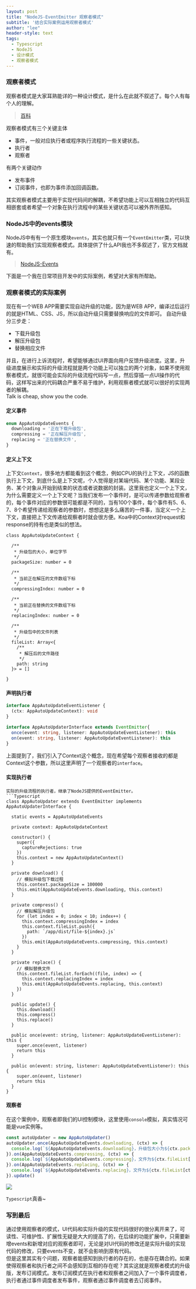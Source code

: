 ```yaml
---
layout: post
title: "NodeJS-EventEmitter 观察者模式"
subtitle: '结合实际案例运用观察者模式'
author: "lee"
header-style: text
tags:
  - Typescript
  - NodeJS
  - 设计模式
  - 观察者模式
---
```

### 观察者模式
观察者模式是大家耳熟能详的一种设计模式，是什么在此就不叙述了。每个人有每个人的理解。  
> [百科](hhttps://baike.baidu.com/item/%E8%A7%82%E5%AF%9F%E8%80%85%E6%A8%A1%E5%BC%8F/5881786?fr=aladdin)

观察者模式有三个关键主体
- 事件，一般对应执行者或程序执行流程的一些关键状态。
- 执行者
- 观察者

有两个关键动作
- 发布事件
- 订阅事件，也即为事件添加回调函数。  

其实观察者模式主要用于实现代码间的解耦，不希望功能上可以互相独立的代码互相嵌套或者希望一个对象在执行流程中的某些关键状态可以被外界所感知。  
### NodeJS中的events模块
NodeJS中有有一个原生模块`events`，其实也就只有一个`EventEmitter`类，可以快速的帮助我们实现观察者模式。具体提供了什么API我也不多叙述了，官方文档就有。
> [NodeJS-Events](http://nodejs.cn/api/events.html#events_events)

下面是一个我在日常项目开发中的实际案例，希望对大家有所帮助。
### 观察者模式的实际案例
现在有一个WEB APP需要实现自动升级的功能，因为是WEB APP，编译过后运行的就是HTML、CSS、JS，所以自动升级只需要替换响应的文件即可。
自动升级分三步走：
- 下载升级包
- 解压升级包
- 替换相应文件  

并且，在进行上诉流程时，希望能够通过UI界面向用户反馈升级进度。这里，升级进度展示和实际的升级流程就是两个功能上可以独立的两个对象，如果不使用观察者模式，就很可能会实际的升级流程代码写一点，然后穿插一点UI操作的代码，这样写出来的代码耦合严重不易于维护，利用观察者模式就可以很好的实现两者的解耦。  
Talk is cheap, show you the code.
#### 定义事件
```Typescript
enum AppAutoUpdateEvents {
  downloading = '正在下载升级包',
  compressing = '正在解压升级包',
  replacing = '正在替换文件',
}
```
#### 定义上下文
上下文`Context`，很多地方都能看到这个概念，例如CPU的执行上下文，JS的函数执行上下文，到底什么是上下文呢，个人觉得是对某端代码、某个功能、某段业务、某个对象从开始到结束的状态或者说数据的封装。这里我也定义一个上下文，为什么需要定义一个上下文呢？当我们发布一个事件时，是可以传递参数给观察者的，每个事件对应的参数很可能都是不同的，当有100个事件，每个事件有5、6、7、8个希望传递给观察者的参数时，想想这是多么痛苦的一件事，当定义一个上下文，直接把上下文传递给观察者时就会很方便。Koa中的Context对request和response的持有也是类似的想法。
```
class AppAutoUpdateContext {

  /**
   * 升级包的大小，单位字节
   */
  packageSize: number = 0

  /**
   * 当前正在解压的文件数组下标
   */
  compressingIndex: number = 0

  /**
   * 当前正在替换的文件数组下标
   */
  replacingIndex: number = 0

  /**
   * 升级包中的文件列表
   */
  fileList: Array<{
    /**
     * 解压后的文件路径
     */
    path: string
  }> = []

}
```
#### 声明执行者
```Typescript
interface AppAutoUpdateEventListener {
  (ctx: AppAutoUpdateContext): void
}

interface AppAutoUpdaterInterface extends EventEmitter{
  once(event: string, listener: AppAutoUpdateEventListener): this
  on(event: string, listener: AppAutoUpdateEventListener): this
}
```
上面提到了，我们引入了Context这个概念，现在希望每个观察者接收的都是Context这个参数，所以这里声明了一个观察者的`interface`。
#### 实现执行者
```
实际的升级流程的执行者，继承了NodeJS提供的EventEmitter。
​```Typescript
class AppAutoUpdater extends EventEmitter implements AppAutoUpdaterInterface {

  static events = AppAutoUpdateEvents

  private context: AppAutoUpdateContext

  constructor() {
    super({
      captureRejections: true
    })
    this.context = new AppAutoUpdateContext()
  }

  private download() {
    // 模拟升级包下载过程
    this.context.packageSize = 100000
    this.emit(AppAutoUpdateEvents.downloading, this.context)
  }

  private compress() {
    // 模拟解压升级包
    for (let index = 0; index < 10; index++) {
      this.context.compressingIndex = index
      this.context.fileList.push({
        path: `/app/dist/file-${index}.js`
      })
      this.emit(AppAutoUpdateEvents.compressing, this.context)
    }
  }

  private replace() {
    // 模拟替换文件
    this.context.fileList.forEach((file, index) => {
      this.context.replacingIndex = index
      this.emit(AppAutoUpdateEvents.replacing, this.context)
    })
  }

  public update() {
    this.download()
    this.compress()
    this.replace()
  }

  public once(event: string, listener: AppAutoUpdateEventListener): this {
    super.once(event, listener)
    return this
  }

  public on(event: string, listener: AppAutoUpdateEventListener): this {
    super.on(event, listener)
    return this
  }
}
```
#### 观察者
在这个案例中，观察者即我们的UI控制模块，这里使用`console`模拟，真实情况可能是vue实例等。
```Typescript
const autoUpdater = new AppAutoUpdater()
autoUpdater.once(AppAutoUpdateEvents.downloading, (ctx) => {
  console.log(`${AppAutoUpdateEvents.downloading}，升级包大小为${ctx.packageSize}Byte`)
}).on(AppAutoUpdateEvents.compressing, (ctx) => {
  console.log(`${AppAutoUpdateEvents.compressing}，文件为${ctx.fileList[ctx.compressingIndex].path}`)
}).on(AppAutoUpdateEvents.replacing, (ctx) => {
  console.log(`${AppAutoUpdateEvents.replacing}，文件为${ctx.fileList[ctx.replacingIndex].path}`)
}).update()
```

![](https://lee-img-bed.oss-cn-shenzhen.aliyuncs.com/Dcodejs-fundamental-practicenode-best-practiceevent-emitterevent-emitter-node.png)

`Typescript`真香~

### 写到最后

通过使用观察者的模式，UI代码和实际升级的实现代码很好的很分离开来了，可读性、可维护性、扩展性无疑是大大的提高了的，在后续的功能扩展中，只需要新增events和新增对应的观察者即可，无论是对UI代码的修改还是实际升级的实现代码的修改，只要events不变，就不会影响到原有代码。  
但是这里其实有个问题，观察者能感知到执行者的存在的，也是存在耦合的。如果使得观察者和执行者之间不会感知到互相的存在呢？其实这就是观察者模式的升级版，发布订阅模式。发布订阅模式在执行者和观察者之间加入了一个事件调度者，执行者通过事件调度者发布事件，观察者通过事件调度者去订阅事件。